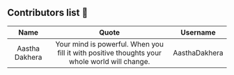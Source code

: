 ## Contributors list 📝

| Name | Quote | Username |
|:------:|:--------:|:---------:|
Aastha Dakhera| Your mind is powerful. When you fill it with positive thoughts your whole world will change. | AasthaDakhera
